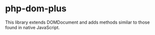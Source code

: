 # php-dom-plus
This library extends DOMDocument and adds methods similar to those found in native JavaScript.
